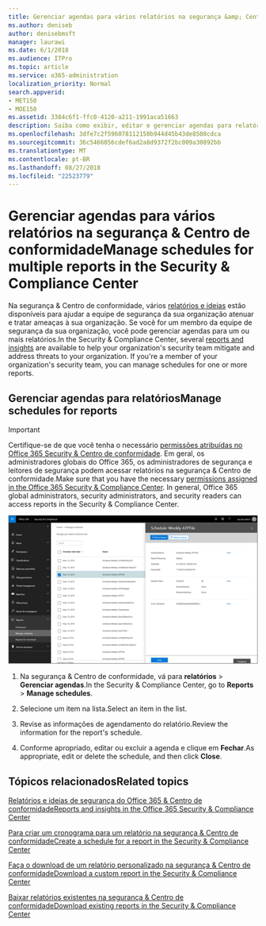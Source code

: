 ```yaml
---
title: Gerenciar agendas para vários relatórios na segurança &amp; Centro de conformidade
ms.author: deniseb
author: denisebmsft
manager: laurawi
ms.date: 6/1/2018
ms.audience: ITPro
ms.topic: article
ms.service: o365-administration
localization_priority: Normal
search.appverid:
- MET150
- MOE150
ms.assetid: 3384c6f1-ffc0-4120-a211-1991aca51663
description: Saiba como exibir, editar e gerenciar agendas para relatórios na segurança &amp; Centro de conformidade.
ms.openlocfilehash: 3dfe7c2f596078112150b944d45b43de8508cdca
ms.sourcegitcommit: 36c5466056cdef6ad2a8d9372f2bc009a30892bb
ms.translationtype: MT
ms.contentlocale: pt-BR
ms.lasthandoff: 08/27/2018
ms.locfileid: "22523779"
---
```

# <a name="manage-schedules-for-multiple-reports-in-the-security-amp-compliance-center"></a><span data-ttu-id="8589d-103">Gerenciar agendas para vários relatórios na segurança &amp; Centro de conformidade</span><span class="sxs-lookup"><span data-stu-id="8589d-103">Manage schedules for multiple reports in the Security &amp; Compliance Center</span></span>

<span data-ttu-id="8589d-p101">Na segurança &amp; Centro de conformidade, vários [relatórios e ideias](reports-and-insights-in-security-and-compliance.md) estão disponíveis para ajudar a equipe de segurança da sua organização atenuar e tratar ameaças à sua organização. Se você for um membro da equipe de segurança da sua organização, você pode gerenciar agendas para um ou mais relatórios.</span><span class="sxs-lookup"><span data-stu-id="8589d-p101">In the Security &amp; Compliance Center, several [reports and insights](reports-and-insights-in-security-and-compliance.md) are available to help your organization's security team mitigate and address threats to your organization. If you're a member of your organization's security team, you can manage schedules for one or more reports.</span></span> 
  
## <a name="manage-schedules-for-reports"></a><span data-ttu-id="8589d-106">Gerenciar agendas para relatórios</span><span class="sxs-lookup"><span data-stu-id="8589d-106">Manage schedules for reports</span></span>

> [!IMPORTANT]
> <span data-ttu-id="8589d-p102">Certifique-se de que você tenha o necessário [permissões atribuídas no Office 365 Security &amp; Centro de conformidade](permissions-in-the-security-and-compliance-center.md). Em geral, os administradores globais do Office 365, os administradores de segurança e leitores de segurança podem acessar relatórios na segurança &amp; Centro de conformidade.</span><span class="sxs-lookup"><span data-stu-id="8589d-p102">Make sure that you have the necessary [permissions assigned in the Office 365 Security &amp; Compliance Center](permissions-in-the-security-and-compliance-center.md). In general, Office 365 global administrators, security administrators, and security readers can access reports in the Security &amp; Compliance Center.</span></span> 
  
![Na segurança &amp; Centro de conformidade, escolha relatórios \> Gerenciar agendas](media/efa5e2f9-bf73-4f85-acea-f1ca7e2bca5e.png)
  
1. <span data-ttu-id="8589d-110">Na segurança &amp; Centro de conformidade, vá para **relatórios** \> **Gerenciar agendas**.</span><span class="sxs-lookup"><span data-stu-id="8589d-110">In the Security &amp; Compliance Center, go to **Reports** \> **Manage schedules**.</span></span>
    
2. <span data-ttu-id="8589d-111">Selecione um item na lista.</span><span class="sxs-lookup"><span data-stu-id="8589d-111">Select an item in the list.</span></span>
    
3. <span data-ttu-id="8589d-112">Revise as informações de agendamento do relatório.</span><span class="sxs-lookup"><span data-stu-id="8589d-112">Review the information for the report's schedule.</span></span>
    
4. <span data-ttu-id="8589d-113">Conforme apropriado, editar ou excluir a agenda e clique em **Fechar**.</span><span class="sxs-lookup"><span data-stu-id="8589d-113">As appropriate, edit or delete the schedule, and then click **Close**.</span></span>
    
## <a name="related-topics"></a><span data-ttu-id="8589d-114">Tópicos relacionados</span><span class="sxs-lookup"><span data-stu-id="8589d-114">Related topics</span></span>

[<span data-ttu-id="8589d-115">Relatórios e ideias de segurança do Office 365 &amp; Centro de conformidade</span><span class="sxs-lookup"><span data-stu-id="8589d-115">Reports and insights in the Office 365 Security &amp; Compliance Center</span></span>](reports-and-insights-in-security-and-compliance.md)
  
[<span data-ttu-id="8589d-116">Para criar um cronograma para um relatório na segurança &amp; Centro de conformidade</span><span class="sxs-lookup"><span data-stu-id="8589d-116">Create a schedule for a report in the Security &amp; Compliance Center</span></span>](create-a-schedule-for-a-report.md)
  
[<span data-ttu-id="8589d-117">Faça o download de um relatório personalizado na segurança &amp; Centro de conformidade</span><span class="sxs-lookup"><span data-stu-id="8589d-117">Download a custom report in the Security &amp; Compliance Center</span></span>](set-up-and-download-a-custom-report.md)
  
[<span data-ttu-id="8589d-118">Baixar relatórios existentes na segurança &amp; Centro de conformidade</span><span class="sxs-lookup"><span data-stu-id="8589d-118">Download existing reports in the Security &amp; Compliance Center</span></span>](download-existing-reports.md)
  

